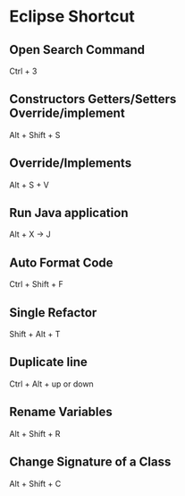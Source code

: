 # Eclipse Shortcut

## Open Search Command

Ctrl + 3 


## Constructors Getters/Setters Override/implement

Alt + Shift + S

## Override/Implements

Alt + S + V

## Run Java application

Alt + X -> J

## Auto Format Code

Ctrl + Shift + F

## Single Refactor 

Shift + Alt + T

## Duplicate line

Ctrl + Alt + up or down

## Rename Variables

Alt + Shift + R

## Change Signature of a Class

Alt + Shift + C